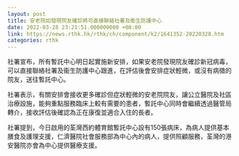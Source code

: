 ```yaml
---
layout: post
title: 安老院如發現院友確診將可直接聯絡社署及衞生防護中心
date: 2022-03-28 23:21:51.000000000 +08:00
link: https://news.rthk.hk/rthk/ch/component/k2/1641352-20220328.htm
categories: rthk
---
```


社署宣布，所有暫託中心明日起實施新安排，如果安老院發現院友確診新冠病毒，可以直接聯絡社署及衞生防護中心跟進，在評估後會安排症狀輕微，或沒有病徵的院友，送往暫託中心。

社署表示，有關安排會接收更多確診但症狀輕微的安老院院友，讓公立醫院及社區治療設施，能夠重點服務臨床上較有需要的患者，暫託中心同時會繼續透過醫管局轉介，接收評估後確認為正在康復並適合入住的長者。

社署提到，今日啟用的荃灣西約體育館暫託中心設有150張病床，為病人提供基本膳食及護理支援，仁濟醫院社會服務部為中心內的病人，提供照顧服務，荃灣的港安醫院亦會為中心提供醫療支援。
